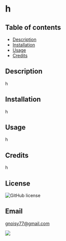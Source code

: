 
  # h
  ## Table of contents
  * [Description](#description)
  * [Installation](#installation)
  * [Usage](#usage)
  * [Credits](#credits)
  ## Description
  h
  ## Installation
  h
  ## Usage
  h
  ## Credits
  h
  ## License
  ![GitHub license](https://img.shields.io/badge/license-MIT-blue.svg)
  ## Email
  gnoisy77@gmail.com
  <p>
  <img src="https://avatars1.githubusercontent.com/u/60015529?s=400&u=5040e9121629943fbf693eca8d646f028bc6b83f&v=4"> 
  </p>
  